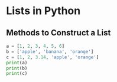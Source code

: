 # Lists in Python
## Methods to Construct a List
```python
a = [1, 2, 3, 4, 5, 6]
b = ['apple', 'banana', 'orange']
c = [1, 2, 3.14, 'apple', 'orange']
print(a)
print(b)
print(c)
```
